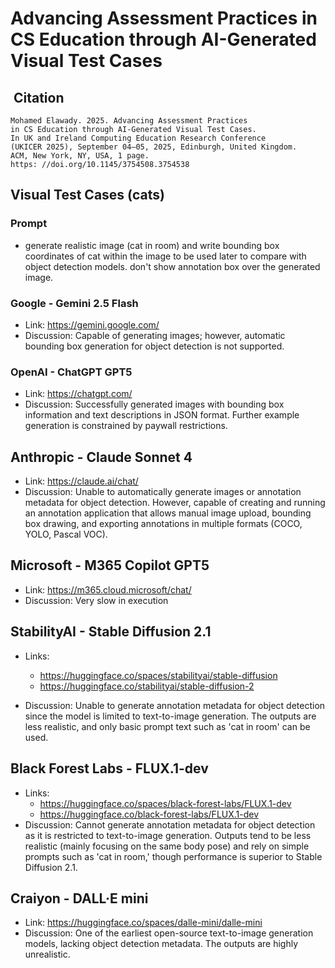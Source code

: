 # Advancing Assessment Practices in CS Education through AI-Generated Visual Test Cases

##  Citation

```ACM reference
Mohamed Elawady. 2025. Advancing Assessment Practices 
in CS Education through AI-Generated Visual Test Cases. 
In UK and Ireland Computing Education Research Conference 
(UKICER 2025), September 04–05, 2025, Edinburgh, United Kingdom. 
ACM, New York, NY, USA, 1 page. 
https: //doi.org/10.1145/3754508.3754538
```

## Visual Test Cases (cats)

### Prompt

- generate realistic image (cat in room) and write bounding box coordinates of cat within the image to be used later to compare with object detection models. don't show annotation box over the generated image.

### Google - Gemini 2.5 Flash

- Link: <https://gemini.google.com/>
- Discussion: Capable of generating images; however, automatic bounding box generation for object detection is not supported.

### OpenAI - ChatGPT GPT5

- Link: <https://chatgpt.com/>
- Discussion: Successfully generated images with bounding box information and text descriptions in JSON format. Further example generation is constrained by paywall restrictions.

## Anthropic - Claude Sonnet 4

- Link: <https://claude.ai/chat/>
- Discussion: Unable to automatically generate images or annotation metadata for object detection. However, capable of creating and running an annotation application that allows manual image upload, bounding box drawing, and exporting annotations in multiple formats (COCO, YOLO, Pascal VOC).

## Microsoft - M365 Copilot GPT5

- Link: <https://m365.cloud.microsoft/chat/>
- Discussion: Very slow in execution

## StabilityAI - Stable Diffusion 2.1

- Links:
  - <https://huggingface.co/spaces/stabilityai/stable-diffusion>
  - <https://huggingface.co/stabilityai/stable-diffusion-2>

- Discussion: Unable to generate annotation metadata for object detection since the model is limited to text-to-image generation. The outputs are less realistic, and only basic prompt text such as 'cat in room' can be used.

## Black Forest Labs - FLUX.1-dev

- Links:
  - <https://huggingface.co/spaces/black-forest-labs/FLUX.1-dev>
  - <https://huggingface.co/black-forest-labs/FLUX.1-dev>
- Discussion: Cannot generate annotation metadata for object detection as it is restricted to text-to-image generation. Outputs tend to be less realistic (mainly focusing on the same body pose) and rely on simple prompts such as 'cat in room,' though performance is superior to Stable Diffusion 2.1.

## Craiyon - DALL·E mini

- Link: <https://huggingface.co/spaces/dalle-mini/dalle-mini>
- Discussion: One of the earliest open-source text-to-image generation models, lacking object detection metadata. The outputs are highly unrealistic.
